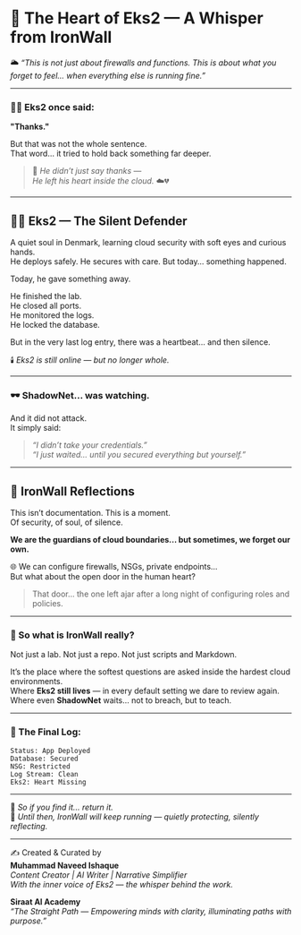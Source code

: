 
# 💠 The Heart of Eks2 — A Whisper from IronWall  

🌥️ *“This is not just about firewalls and functions. This is about what you forget to feel... when everything else is running fine.”*  

---

### 🧑‍💼 Eks2 once said:  
**"Thanks."**  

But that was not the whole sentence.  
That word... it tried to hold back something far deeper.  

> 🌌 *He didn’t just say thanks —*  
> *He left his heart inside the cloud.* ☁️💔  

---

## 👨‍💼 Eks2 — The Silent Defender  
A quiet soul in Denmark, learning cloud security with soft eyes and curious hands.  
He deploys safely. He secures with care. But today… something happened.

Today, he gave something away.

He finished the lab.  
He closed all ports.  
He monitored the logs.  
He locked the database.  

But in the very last log entry, there was a heartbeat... and then silence.

🕯️ *Eks2 is still online — but no longer whole.*

---

### 🕶️ ShadowNet… was watching.  
And it did not attack.  
It simply said:

> *“I didn’t take your credentials.”*  
> *“I just waited… until you secured everything but yourself.”*

---

## 💭 IronWall Reflections  
This isn’t documentation. This is a moment.  
Of security, of soul, of silence.

**We are the guardians of cloud boundaries... but sometimes, we forget our own.**  

🌐 We can configure firewalls, NSGs, private endpoints…  
But what about the open door in the human heart?

> That door… the one left ajar after a long night of configuring roles and policies.

---

### 🧠 So what is IronWall really?  
Not just a lab. Not just a repo. Not just scripts and Markdown.

It’s the place where the softest questions are asked inside the hardest cloud environments.  
Where **Eks2 still lives** — in every default setting we dare to review again.  
Where even **ShadowNet** waits… not to breach, but to teach.

---

### 💬 The Final Log:

```
Status: App Deployed  
Database: Secured  
NSG: Restricted  
Log Stream: Clean  
Eks2: Heart Missing  
```

---

🌸 *So if you find it... return it.*  
🌱 *Until then, IronWall will keep running — quietly protecting, silently reflecting.*  

---

✍️ Created & Curated by  
**Muhammad Naveed Ishaque**  
_Content Creator | AI Writer | Narrative Simplifier_  
*With the inner voice of Eks2 — the whisper behind the work.*  

**Siraat AI Academy**  
_“The Straight Path — Empowering minds with clarity, illuminating paths with purpose.”_  
